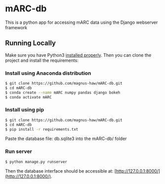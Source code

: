 # mARC-db

This is a python app for accessing mARC data using the Django webserver framework

## Running Locally

Make sure you have Python3 [installed properly](http://install.python-guide.org). Then you can clone the project and install the requirements:

### Install using Anaconda distribution
```sh
$ git clone https://github.com/magnus-haw/mARC-db.git
$ cd mARC-db
$ conda create --name mARC numpy pandas django bokeh
$ conda activate mARC
```

### Install using pip
```sh
$ git clone https://github.com/magnus-haw/mARC-db.git
$ cd mARC-db
$ pip install -r requirements.txt
```

Paste the database file: db.sqlite3 into the mARC-db/ folder

### Run server
```
$ python manage.py runserver

```
Then the database interface should be accessible at: [http://127.0.0.1:8000/](http://127.0.0.1:8000/).